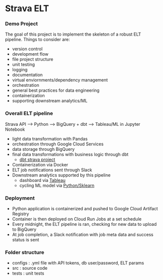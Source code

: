 # Strava ELT

### Demo Project

The goal of this project is to implement the skeleton of a robust ELT pipeline. Things to consider are:
- version control
- development flow
- file project structure
- unit testing
- logging
- documentation
- virtual enviornments/dependency management
- orchestration
- general best practices for data engineering 
- containerization
- supporting downstream analytics/ML

### Overall ELT pipeline
Strava API --> Python --> BigQuery + dbt --> Tableau/ML in Jupyter Notebook
- light data transformation with Pandas
- orchestration through Google Cloud Services
- data storage through BigQuery 
- final data transformations with business logic through dbt
    - [dbt strava project](https://github.com/jairus-m/dbt-strava/tree/main)
- Containerization via Docker
- ELT job notifications sent through Slack 
- Downstream analytics supported by this pipeline
    - dashboard via [Tableau](https://public.tableau.com/app/profile/jairusmartinez/viz/PersonalStravaActivityData/Dashboard1)
    - cycling ML model via [Python/Sklearn](https://www.kaggle.com/code/jairusmartinez/cycling-energy-regression?trk=public_profile_project-button) 

### Deployment
- Python application is containerized and pushed to Google Cloud Artifact Registry
- Container is then deployed on Cloud Run Jobs at a set schedule
- Every midnight, the ELT pipeline is ran, checking for new data to upload to BigQuery
- At job completion, a Slack notification with job meta data and success status is sent

### Folder structure
- configs : .yml file with API tokens, db user/password, ELT params
- src : source code
- tests : unit tests
